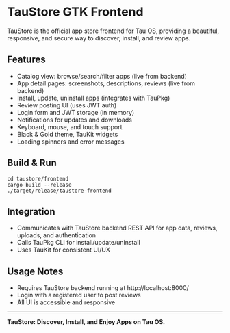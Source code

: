 # TauStore GTK Frontend

TauStore is the official app store frontend for Tau OS, providing a beautiful, responsive, and secure way to discover, install, and review apps.

## Features
- Catalog view: browse/search/filter apps (live from backend)
- App detail pages: screenshots, descriptions, reviews (live from backend)
- Install, update, uninstall apps (integrates with TauPkg)
- Review posting UI (uses JWT auth)
- Login form and JWT storage (in memory)
- Notifications for updates and downloads
- Keyboard, mouse, and touch support
- Black & Gold theme, TauKit widgets
- Loading spinners and error messages

## Build & Run
```
cd taustore/frontend
cargo build --release
./target/release/taustore-frontend
```

## Integration
- Communicates with TauStore backend REST API for app data, reviews, uploads, and authentication
- Calls TauPkg CLI for install/update/uninstall
- Uses TauKit for consistent UI/UX

## Usage Notes
- Requires TauStore backend running at http://localhost:8000/
- Login with a registered user to post reviews
- All UI is accessible and responsive

---

**TauStore: Discover, Install, and Enjoy Apps on Tau OS.** 